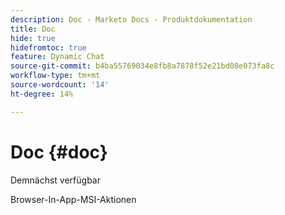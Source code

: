 ```yaml
---
description: Doc - Marketo Docs - Produktdokumentation
title: Doc
hide: true
hidefromtoc: true
feature: Dynamic Chat
source-git-commit: b4ba55769034e8fb8a7878f52e21bd08e073fa8c
workflow-type: tm+mt
source-wordcount: '14'
ht-degree: 14%

---
```


# Doc {#doc}

Demnächst verfügbar

Browser-In-App-MSI-Aktionen
